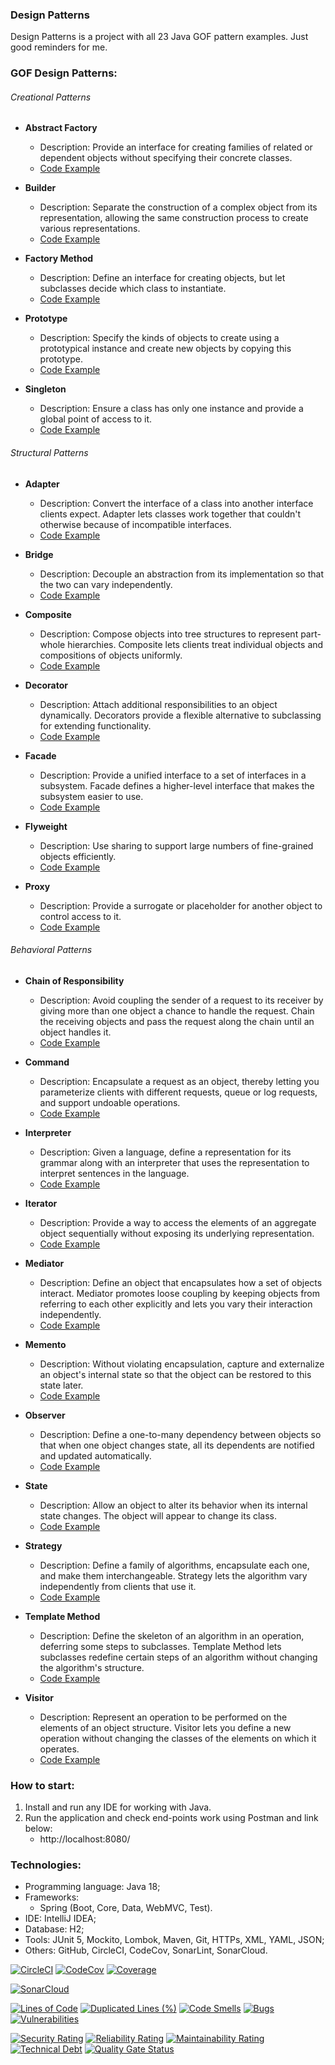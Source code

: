### Design Patterns

Design Patterns is a project with all 23 Java GOF pattern examples. Just good reminders for me.

### GOF Design Patterns:

###### Creational Patterns

- **Abstract Factory**
    - Description: Provide an interface for creating families of related or dependent objects without specifying their
      concrete classes.
    - [Code Example](https://github.com/crazy-pro/design-patterns/tree/master/abstract-factory)

- **Builder**
    - Description: Separate the construction of a complex object from its representation, allowing the same construction
      process to create various representations.
    - [Code Example](https://github.com/crazy-pro/design-patterns/tree/master/builder)

- **Factory Method**
    - Description: Define an interface for creating objects, but let subclasses decide which class to instantiate.
    - [Code Example](https://github.com/crazy-pro/design-patterns/tree/master/factory-method)

- **Prototype**
    - Description: Specify the kinds of objects to create using a prototypical instance and create new objects by
      copying this prototype.
    - [Code Example](https://github.com/crazy-pro/design-patterns/tree/master/prototype)

- **Singleton**
    - Description: Ensure a class has only one instance and provide a global point of access to it.
    - [Code Example](https://github.com/crazy-pro/design-patterns/tree/master/singleton)

###### Structural Patterns

- **Adapter**
    - Description: Convert the interface of a class into another interface clients expect. Adapter lets classes work
      together that couldn't otherwise because of incompatible interfaces.
    - [Code Example](https://github.com/crazy-pro/design-patterns/tree/master/adapter)

- **Bridge**
    - Description: Decouple an abstraction from its implementation so that the two can vary independently.
    - [Code Example](https://github.com/crazy-pro/design-patterns/tree/master/bridge)

- **Composite**
    - Description: Compose objects into tree structures to represent part-whole hierarchies. Composite lets clients
      treat individual objects and compositions of objects uniformly.
    - [Code Example](https://github.com/crazy-pro/design-patterns/tree/master/composite)

- **Decorator**
    - Description: Attach additional responsibilities to an object dynamically. Decorators provide a flexible
      alternative to subclassing for extending functionality.
    - [Code Example](https://github.com/crazy-pro/design-patterns/tree/master/decorator)

- **Facade**
    - Description: Provide a unified interface to a set of interfaces in a subsystem. Facade defines a higher-level
      interface that makes the subsystem easier to use.
    - [Code Example](https://github.com/crazy-pro/design-patterns/tree/master/facade)

- **Flyweight**
    - Description: Use sharing to support large numbers of fine-grained objects efficiently.
    - [Code Example](https://github.com/crazy-pro/design-patterns/tree/master/flyweight)

- **Proxy**
    - Description: Provide a surrogate or placeholder for another object to control access to it.
    - [Code Example](https://github.com/crazy-pro/design-patterns/tree/master/proxy)

###### Behavioral Patterns

- **Chain of Responsibility**
    - Description: Avoid coupling the sender of a request to its receiver by giving more than one object a chance to
      handle the request. Chain the receiving objects and pass the request along the chain until an object handles it.
    - [Code Example](https://github.com/crazy-pro/design-patterns/tree/master/chain-of-responsibility)

- **Command**
    - Description: Encapsulate a request as an object, thereby letting you parameterize clients with different requests,
      queue or log requests, and support undoable operations.
    - [Code Example](https://github.com/crazy-pro/design-patterns/tree/master/command)

- **Interpreter**
    - Description: Given a language, define a representation for its grammar along with an interpreter that uses the
      representation to interpret sentences in the language.
    - [Code Example](https://github.com/crazy-pro/design-patterns/tree/master/interpreter)

- **Iterator**
    - Description: Provide a way to access the elements of an aggregate object sequentially without exposing its
      underlying representation.
    - [Code Example](https://github.com/crazy-pro/design-patterns/tree/master/iterator)

- **Mediator**
    - Description: Define an object that encapsulates how a set of objects interact. Mediator promotes loose coupling by
      keeping objects from referring to each other explicitly and lets you vary their interaction independently.
    - [Code Example](https://github.com/crazy-pro/design-patterns/tree/master/mediator)

- **Memento**
    - Description: Without violating encapsulation, capture and externalize an object's internal state so that the
      object can be restored to this state later.
    - [Code Example](https://github.com/crazy-pro/design-patterns/tree/master/memento)

- **Observer**
    - Description: Define a one-to-many dependency between objects so that when one object changes state, all its
      dependents are notified and updated automatically.
    - [Code Example](https://github.com/crazy-pro/design-patterns/tree/master/observer)

- **State**
    - Description: Allow an object to alter its behavior when its internal state changes. The object will appear to
      change its class.
    - [Code Example](https://github.com/crazy-pro/design-patterns/tree/master/state)

- **Strategy**
    - Description: Define a family of algorithms, encapsulate each one, and make them interchangeable. Strategy lets the
      algorithm vary independently from clients that use it.
    - [Code Example](https://github.com/crazy-pro/design-patterns/tree/master/strategy)

- **Template Method**
    - Description: Define the skeleton of an algorithm in an operation, deferring some steps to subclasses. Template
      Method lets subclasses redefine certain steps of an algorithm without changing the algorithm's structure.
    - [Code Example](https://github.com/crazy-pro/design-patterns/tree/master/template-method)

- **Visitor**
    - Description: Represent an operation to be performed on the elements of an object structure. Visitor lets you
      define a new operation without changing the classes of the elements on which it operates.
    - [Code Example](https://github.com/crazy-pro/design-patterns/tree/master/visitor)

### How to start:

1. Install and run any IDE for working with Java.
2. Run the application and check end-points work using Postman and link below:
    - http://localhost:8080/

### Technologies:

- Programming language: Java 18;
- Frameworks:
    - Spring (Boot, Core, Data, WebMVC, Test).
- IDE: IntelliJ IDEA;
- Database: H2;
- Tools: JUnit 5, Mockito, Lombok, Maven, Git, HTTPs, XML, YAML, JSON;
- Others: GitHub, CircleCI, CodeCov, SonarLint, SonarCloud.

[![CircleCI](https://dl.circleci.com/status-badge/img/gh/Crazy-pro/design-patterns/tree/master.svg?style=svg)](https://dl.circleci.com/status-badge/redirect/gh/Crazy-pro/design-patterns/tree/master)
[![CodeCov](https://codecov.io/gh/Crazy-pro/design-patterns/branch/master/graph/badge.svg?token=QkZkaGezVi)](https://codecov.io/gh/Crazy-pro/design-patterns)
[![Coverage](https://sonarcloud.io/api/project_badges/measure?project=Crazy-pro_design-patterns&metric=coverage)](https://sonarcloud.io/summary/new_code?id=Crazy-pro_design-patterns)

[![SonarCloud](https://sonarcloud.io/images/project_badges/sonarcloud-black.svg)](https://sonarcloud.io/summary/new_code?id=Crazy-pro_design-patterns)

[![Lines of Code](https://sonarcloud.io/api/project_badges/measure?project=Crazy-pro_design-patterns&metric=ncloc)](https://sonarcloud.io/summary/new_code?id=Crazy-pro_design-patterns)
[![Duplicated Lines (%)](https://sonarcloud.io/api/project_badges/measure?project=Crazy-pro_design-patterns&metric=duplicated_lines_density)](https://sonarcloud.io/summary/new_code?id=Crazy-pro_design-patterns)
[![Code Smells](https://sonarcloud.io/api/project_badges/measure?project=Crazy-pro_design-patterns&metric=code_smells)](https://sonarcloud.io/summary/new_code?id=Crazy-pro_design-patterns)
[![Bugs](https://sonarcloud.io/api/project_badges/measure?project=Crazy-pro_design-patterns&metric=bugs)](https://sonarcloud.io/summary/new_code?id=Crazy-pro_design-patterns)
[![Vulnerabilities](https://sonarcloud.io/api/project_badges/measure?project=Crazy-pro_design-patterns&metric=vulnerabilities)](https://sonarcloud.io/summary/new_code?id=Crazy-pro_design-patterns)

[![Security Rating](https://sonarcloud.io/api/project_badges/measure?project=Crazy-pro_design-patterns&metric=security_rating)](https://sonarcloud.io/summary/new_code?id=Crazy-pro_design-patterns)
[![Reliability Rating](https://sonarcloud.io/api/project_badges/measure?project=Crazy-pro_design-patterns&metric=reliability_rating)](https://sonarcloud.io/summary/new_code?id=Crazy-pro_design-patterns)
[![Maintainability Rating](https://sonarcloud.io/api/project_badges/measure?project=Crazy-pro_design-patterns&metric=sqale_rating)](https://sonarcloud.io/summary/new_code?id=Crazy-pro_design-patterns)
[![Technical Debt](https://sonarcloud.io/api/project_badges/measure?project=Crazy-pro_design-patterns&metric=sqale_index)](https://sonarcloud.io/summary/new_code?id=Crazy-pro_design-patterns)
[![Quality Gate Status](https://sonarcloud.io/api/project_badges/measure?project=Crazy-pro_design-patterns&metric=alert_status)](https://sonarcloud.io/summary/new_code?id=Crazy-pro_design-patterns)
